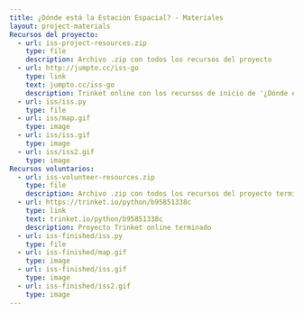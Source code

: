 ```yaml
---
title: ¿Dónde está la Estación Espacial? - Materiales
layout: project-materials
Recursos del proyecto:
  - url: iss-project-resources.zip
    type: file
    description: Archivo .zip con todos los recursos del proyecto    
  - url: http://jumpto.cc/iss-go
    type: link
    text: jumpto.cc/iss-go
    description: Trinket online con los recursos de inicio de '¿Dónde está la Estación Espacial?'
  - url: iss/iss.py
    type: file
  - url: iss/map.gif
    type: image
  - url: iss/iss.gif
    type: image
  - url: iss/iss2.gif
    type: image                      
Recursos voluntarios:
  - url: iss-volunteer-resources.zip
    type: file
    description: Archivo .zip con todos los recursos del proyecto terminado
  - url: https://trinket.io/python/b95851338c
    type: link
    text: trinket.io/python/b95851338c
    description: Proyecto Trinket online terminado
  - url: iss-finished/iss.py
    type: file
  - url: iss-finished/map.gif
    type: image
  - url: iss-finished/iss.gif
    type: image
  - url: iss-finished/iss2.gif
    type: image 
---
```

